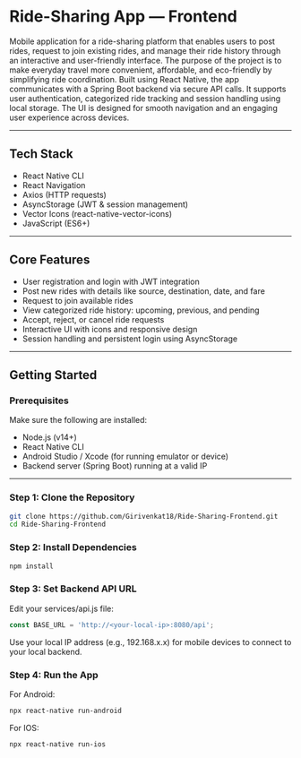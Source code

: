 # Ride-Sharing App — Frontend

Mobile application for a ride-sharing platform that enables users to post rides, request to join existing rides, and manage their ride history through an interactive and user-friendly interface. The purpose of the project is to make everyday travel more convenient, affordable, and eco-friendly by simplifying ride coordination. Built using React Native, the app communicates with a Spring Boot backend via secure API calls. It supports user authentication, categorized ride tracking and session handling using local storage. The UI is designed for smooth navigation and an engaging user experience across devices.

---

## Tech Stack

- React Native CLI
- React Navigation
- Axios (HTTP requests)
- AsyncStorage (JWT & session management)
- Vector Icons (react-native-vector-icons)
- JavaScript (ES6+)

---

## Core Features

- User registration and login with JWT integration
- Post new rides with details like source, destination, date, and fare
- Request to join available rides
- View categorized ride history: upcoming, previous, and pending
- Accept, reject, or cancel ride requests
- Interactive UI with icons and responsive design
- Session handling and persistent login using AsyncStorage

---

## Getting Started

### Prerequisites

Make sure the following are installed:

- Node.js (v14+)
- React Native CLI
- Android Studio / Xcode (for running emulator or device)
- Backend server (Spring Boot) running at a valid IP

---

### Step 1: Clone the Repository

```bash
git clone https://github.com/Girivenkat18/Ride-Sharing-Frontend.git
cd Ride-Sharing-Frontend
```

### Step 2: Install Dependencies

```bash
npm install
```

### Step 3: Set Backend API URL
Edit your services/api.js file:

```js
const BASE_URL = 'http://<your-local-ip>:8080/api';
```
Use your local IP address (e.g., 192.168.x.x) for mobile devices to connect to your local backend.

### Step 4: Run the App

For Android:
```bash
npx react-native run-android
```

For IOS:

```bash
npx react-native run-ios
```
